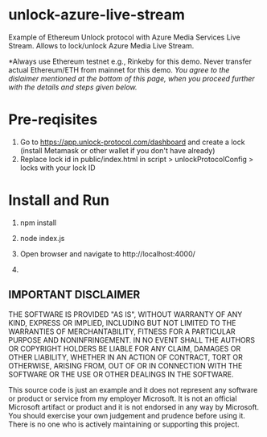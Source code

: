 # unlock-azure-live-stream
Example of Ethereum Unlock protocol with Azure Media Services Live Stream. Allows to lock/unlock Azure Media Live Stream.  

*Always use Ethereum testnet e.g., Rinkeby for this demo. Never transfer actual Ethereum/ETH from mainnet for this demo.
*You agree to the dislaimer mentioned at the bottom of this page, when you proceed further with the details and steps given below.*

# Pre-reqisites
1. Go to https://app.unlock-protocol.com/dashboard and create a lock (install Metamask or other wallet if you don't have already)  
2. Replace lock id in public/index.html in script > unlockProtocolConfig > locks with your lock ID

# Install and Run
1. npm install
2. node index.js
3. Open browser and navigate to http://localhost:4000/

5. 





## IMPORTANT DISCLAIMER     
THE SOFTWARE IS PROVIDED "AS IS", WITHOUT WARRANTY OF ANY KIND, EXPRESS OR IMPLIED, INCLUDING BUT NOT LIMITED TO THE WARRANTIES OF MERCHANTABILITY, FITNESS FOR A PARTICULAR PURPOSE AND NONINFRINGEMENT. IN NO EVENT SHALL THE AUTHORS OR COPYRIGHT HOLDERS BE LIABLE FOR ANY CLAIM, DAMAGES OR OTHER LIABILITY, WHETHER IN AN ACTION OF CONTRACT, TORT OR OTHERWISE, ARISING FROM, OUT OF OR IN CONNECTION WITH THE SOFTWARE OR THE USE OR OTHER DEALINGS IN THE SOFTWARE.  

This source code is just an example and it does not represent any software or product or service from my employer Microsoft. It is not an official Microsoft artifact or product and it is not endorsed in any way by Microsoft. You should exercise your own judgement and prudence before using it. There is no one who is actively maintaining or supporting this project.  
